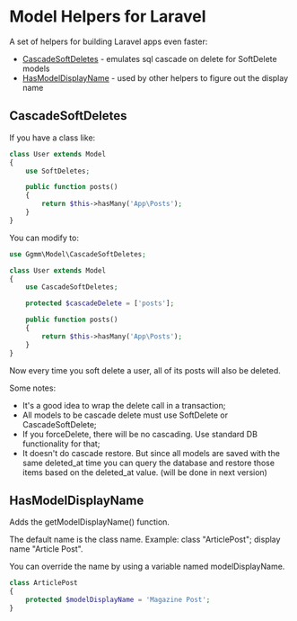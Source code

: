 # Model Helpers for Laravel

A set of helpers for building Laravel apps even faster:

* [CascadeSoftDeletes](cascadesofdeletes) - emulates sql cascade on delete for SoftDelete models
* [HasModelDisplayName](hasmodeldisplaynames) - used by other helpers to figure out the display name

## CascadeSoftDeletes

If you have a class like:

```php
class User extends Model
{
    use SoftDeletes;

    public function posts()
    {
        return $this->hasMany('App\Posts');
    }
}
```

You can modify to:

```php
use Ggmm\Model\CascadeSoftDeletes;

class User extends Model
{
    use CascadeSoftDeletes;

    protected $cascadeDelete = ['posts'];

    public function posts()
    {
        return $this->hasMany('App\Posts');
    }
}
```

Now every time you soft delete a user, all of its posts will also be deleted.

Some notes:
* It's a good idea to wrap the delete call in a transaction;
* All models to be cascade delete must use SoftDelete or CascadeSoftDelete;
* If you forceDelete, there will be no cascading. Use standard DB functionality for that;
* It doesn't do cascade restore. But since all models are saved with the same deleted_at time
you can query the database and restore those items based on the deleted_at value. (will be done in next version)

## HasModelDisplayName

Adds the getModelDisplayName() function.

The default name is the class name. Example: class "ArticlePost"; display name "Article Post".

You can override the name by using a variable named modelDisplayName.

```php
class ArticlePost
{
    protected $modelDisplayName = 'Magazine Post';
}
```

